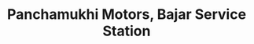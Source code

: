 ---
title: "Panchamukhi Motors, Bajar Service Station"
url: /bangalore/panchamukhi-motors-bajar-service-station/
shop: Motorrad
---